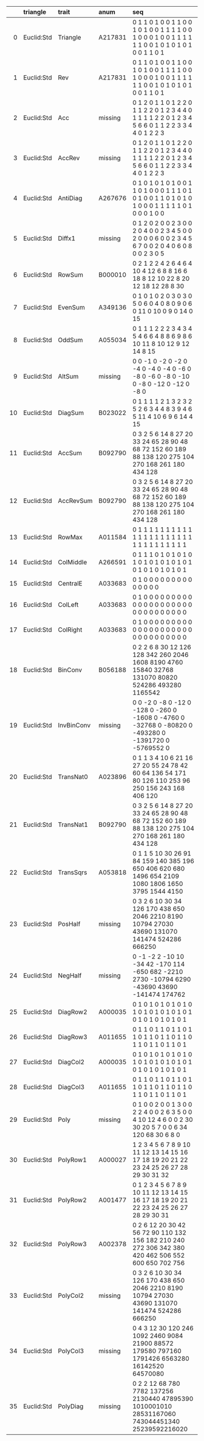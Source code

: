 |    | triangle   | trait      | anum    | seq                                                                                                 |
|---:|:-----------|:-----------|:--------|:----------------------------------------------------------------------------------------------------|
|  0 | Euclid:Std | Triangle   | A217831 | 0 1 1 0 1 0 0 1 1 0 0 1 0 1 0 0 1 1 1 1 0 0 1 0 0 0 1 0 0 1 1 1 1 1 1 0 0 1 0 1 0 1 0 1 0 0 1 1 0 1 |
|  1 | Euclid:Std | Rev        | A217831 | 0 1 1 0 1 0 0 1 1 0 0 1 0 1 0 0 1 1 1 1 0 0 1 0 0 0 1 0 0 1 1 1 1 1 1 0 0 1 0 1 0 1 0 1 0 0 1 1 0 1 |
|  2 | Euclid:Std | Acc        | missing | 0 1 2 0 1 1 0 1 2 2 0 1 1 2 2 0 1 2 3 4 4 0 1 1 1 1 2 2 0 1 2 3 4 5 6 6 0 1 1 2 2 3 3 4 4 0 1 2 2 3 |
|  3 | Euclid:Std | AccRev     | missing | 0 1 2 0 1 1 0 1 2 2 0 1 1 2 2 0 1 2 3 4 4 0 1 1 1 1 2 2 0 1 2 3 4 5 6 6 0 1 1 2 2 3 3 4 4 0 1 2 2 3 |
|  4 | Euclid:Std | AntiDiag   | A267676 | 0 1 0 1 0 1 0 1 0 0 1 1 0 1 0 0 0 1 1 1 0 1 0 1 0 0 1 1 0 1 0 1 0 1 0 0 0 1 1 1 1 1 0 1 0 0 0 1 0 0 |
|  5 | Euclid:Std | Diffx1     | missing | 0 1 2 0 2 0 0 2 3 0 0 2 0 4 0 0 2 3 4 5 0 0 2 0 0 0 6 0 0 2 3 4 5 6 7 0 0 2 0 4 0 6 0 8 0 0 2 3 0 5 |
|  6 | Euclid:Std | RowSum     | B000010 | 0 2 1 2 2 4 2 6 4 6 4 10 4 12 6 8 8 16 6 18 8 12 10 22 8 20 12 18 12 28 8 30                        |
|  7 | Euclid:Std | EvenSum    | A349136 | 0 1 0 1 0 2 0 3 0 3 0 5 0 6 0 4 0 8 0 9 0 6 0 11 0 10 0 9 0 14 0 15                                 |
|  8 | Euclid:Std | OddSum     | A055034 | 0 1 1 1 2 2 2 3 4 3 4 5 4 6 6 4 8 8 6 9 8 6 10 11 8 10 12 9 12 14 8 15                              |
|  9 | Euclid:Std | AltSum     | missing | 0 0 -1 0 -2 0 -2 0 -4 0 -4 0 -4 0 -6 0 -8 0 -6 0 -8 0 -10 0 -8 0 -12 0 -12 0 -8 0                   |
| 10 | Euclid:Std | DiagSum    | B023022 | 0 1 1 1 1 2 1 3 2 3 2 5 2 6 3 4 4 8 3 9 4 6 5 11 4 10 6 9 6 14 4 15                                 |
| 11 | Euclid:Std | AccSum     | B092790 | 0 3 2 5 6 14 8 27 20 33 24 65 28 90 48 68 72 152 60 189 88 138 120 275 104 270 168 261 180 434 128  |
| 12 | Euclid:Std | AccRevSum  | B092790 | 0 3 2 5 6 14 8 27 20 33 24 65 28 90 48 68 72 152 60 189 88 138 120 275 104 270 168 261 180 434 128  |
| 13 | Euclid:Std | RowMax     | A011584 | 0 1 1 1 1 1 1 1 1 1 1 1 1 1 1 1 1 1 1 1 1 1 1 1 1 1 1 1 1 1 1 1                                     |
| 14 | Euclid:Std | ColMiddle  | A266591 | 0 1 1 1 0 1 0 1 0 1 0 1 0 1 0 1 0 1 0 1 0 1 0 1 0 1 0 1 0 1 0 1                                     |
| 15 | Euclid:Std | CentralE   | A033683 | 0 1 0 0 0 0 0 0 0 0 0 0 0 0 0 0                                                                     |
| 16 | Euclid:Std | ColLeft    | A033683 | 0 1 0 0 0 0 0 0 0 0 0 0 0 0 0 0 0 0 0 0 0 0 0 0 0 0 0 0 0 0 0 0                                     |
| 17 | Euclid:Std | ColRight   | A033683 | 0 1 0 0 0 0 0 0 0 0 0 0 0 0 0 0 0 0 0 0 0 0 0 0 0 0 0 0 0 0 0 0                                     |
| 18 | Euclid:Std | BinConv    | B056188 | 0 2 2 6 8 30 12 126 128 342 260 2046 1608 8190 4760 15840 32768 131070 80820 524286 493280 1165542  |
| 19 | Euclid:Std | InvBinConv | missing | 0 0 -2 0 -8 0 -12 0 -128 0 -260 0 -1608 0 -4760 0 -32768 0 -80820 0 -493280 0 -1391720 0 -5769552 0 |
| 20 | Euclid:Std | TransNat0  | A023896 | 0 1 1 3 4 10 6 21 16 27 20 55 24 78 42 60 64 136 54 171 80 126 110 253 96 250 156 243 168 406 120   |
| 21 | Euclid:Std | TransNat1  | B092790 | 0 3 2 5 6 14 8 27 20 33 24 65 28 90 48 68 72 152 60 189 88 138 120 275 104 270 168 261 180 434 128  |
| 22 | Euclid:Std | TransSqrs  | A053818 | 0 1 1 5 10 30 26 91 84 159 140 385 196 650 406 620 680 1496 654 2109 1080 1806 1650 3795 1544 4150  |
| 23 | Euclid:Std | PosHalf    | missing | 0 3 2 6 10 30 34 126 170 438 650 2046 2210 8190 10794 27030 43690 131070 141474 524286 666250       |
| 24 | Euclid:Std | NegHalf    | missing | 0 -1 -2 2 -10 10 -34 42 -170 114 -650 682 -2210 2730 -10794 6290 -43690 43690 -141474 174762        |
| 25 | Euclid:Std | DiagRow2   | A000035 | 0 1 0 1 0 1 0 1 0 1 0 1 0 1 0 1 0 1 0 1 0 1 0 1 0 1 0 1 0 1 0 1                                     |
| 26 | Euclid:Std | DiagRow3   | A011655 | 0 1 1 0 1 1 0 1 1 0 1 1 0 1 1 0 1 1 0 1 1 0 1 1 0 1 1 0 1 1 0 1                                     |
| 27 | Euclid:Std | DiagCol2   | A000035 | 0 1 0 1 0 1 0 1 0 1 0 1 0 1 0 1 0 1 0 1 0 1 0 1 0 1 0 1 0 1 0 1                                     |
| 28 | Euclid:Std | DiagCol3   | A011655 | 0 1 1 0 1 1 0 1 1 0 1 1 0 1 1 0 1 1 0 1 1 0 1 1 0 1 1 0 1 1 0 1                                     |
| 29 | Euclid:Std | Poly       | missing | 0 1 0 0 2 0 0 1 3 0 0 2 2 4 0 0 2 6 3 5 0 0 4 10 12 4 6 0 0 2 30 30 20 5 7 0 0 6 34 120 68 30 6 8 0 |
| 30 | Euclid:Std | PolyRow1   | A000027 | 1 2 3 4 5 6 7 8 9 10 11 12 13 14 15 16 17 18 19 20 21 22 23 24 25 26 27 28 29 30 31 32              |
| 31 | Euclid:Std | PolyRow2   | A001477 | 0 1 2 3 4 5 6 7 8 9 10 11 12 13 14 15 16 17 18 19 20 21 22 23 24 25 26 27 28 29 30 31               |
| 32 | Euclid:Std | PolyRow3   | A002378 | 0 2 6 12 20 30 42 56 72 90 110 132 156 182 210 240 272 306 342 380 420 462 506 552 600 650 702 756  |
| 33 | Euclid:Std | PolyCol2   | missing | 0 3 2 6 10 30 34 126 170 438 650 2046 2210 8190 10794 27030 43690 131070 141474 524286 666250       |
| 34 | Euclid:Std | PolyCol3   | missing | 0 4 3 12 30 120 246 1092 2460 9084 21900 88572 179580 797160 1791426 6563280 16142520 64570080      |
| 35 | Euclid:Std | PolyDiag   | missing | 0 2 2 12 68 780 7782 137256 2130440 47895390 1010001010 28531167060 743044451340 25239592216020     |